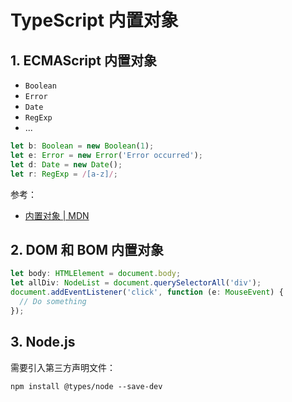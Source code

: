 # TypeScript 内置对象

## 1. ECMAScript 内置对象

- `Boolean`
- `Error`
- `Date`
- `RegExp`
- ...

```ts
let b: Boolean = new Boolean(1);
let e: Error = new Error('Error occurred');
let d: Date = new Date();
let r: RegExp = /[a-z]/;
```

参考：

- [内置对象 | MDN](https://developer.mozilla.org/en-US/docs/Web/JavaScript/Reference/Global_Objects)

## 2. DOM 和 BOM 内置对象

```ts
let body: HTMLElement = document.body;
let allDiv: NodeList = document.querySelectorAll('div');
document.addEventListener('click', function (e: MouseEvent) {
  // Do something
});
```

## 3. Node.js

需要引入第三方声明文件：

```
npm install @types/node --save-dev
```
